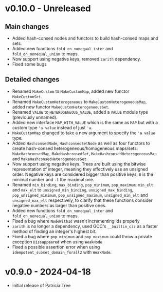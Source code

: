 # v0.10.0 - Unreleased

## Main changes

- Added hash-consed nodes and functors to build hash-consed maps and sets.
- Added new functions `fold_on_nonequal_inter` and `fold_on_nonequal_union` to maps.
- Now support using negative keys, removed `zarith` dependency.
- Fixed some bugs

## Detailed changes

- Renamed `MakeCustom` to `MakeCustomMap`, added new functor `MakeCustomSet`.
- Renamed `MakeCustomHeterogeneous` to `MakeCustomHeterogeneousMap`, added new functor
  `MakeCustomHeterogeneousSet`.
- Renamed `VALUE` to `HETEROGENEOUS_VALUE`, added a `VALUE` module type (previously unnamed).
- Added new interface `MAP_WITH_VALUE` which is the same as `MAP` but with a custom
  type `'a value` instead of just `'a`.
- `MakeCustomMap` changed to take a new argument to specify the `'a value` type.
- Added `HashconsedNode`, `HashconsedSetNode` as well as four functors to create
  hash-consed heterogeneous/homogeneous maps/sets: `MakeHashconsedMap`, `MakeHashconsedSet`,
  `MakeHashconsedHeterogeneousMap` and `MakeHashconsedHeterogeneousSet`.
- Now support using negative keys. Trees are built using the bitwise representation
  of integer, meaning they effectively use an unsigned order. Negative keys are
  considered bigger than positive keys, `0` is the minimal number and `-1` the maximal one.
- Renamed `min_binding`, `max_binding`, `pop_minimum`, `pop_maximum`, `min_elt`
  and `max_elt` to `unsigned_min_binding`, `unsigned_max_binding`,
  `pop_unsigned_minimum`, `pop_unsigned_maximum`, `unsigned_min_elt`
  and `unsigned_max_elt` respectively, to clarify that these functions consider
  negative numbers as larger than positive ones.
- Added new functions `fold_on_nonequal_inter` and `fold_on_nonequal_union` to maps.
- Fixed a bug where `NodeWithId` wasn't incrementing ids properly
- `zarith` is no longer a dependency, used GCC's `__builtin_clz` as a faster
  method of finding an integer's highest bit.
- Fixed a bug where `pop_minimum` and `pop_maximum` could throw a private exception
  `Dissappeared` when using `WeakNode`.
- Fixed a possible assertion error when using `idempotent_subset_domain_forall2`
  with `WeakNode`.

# v0.9.0 - 2024-04-18

- Initial release of Patricia Tree
